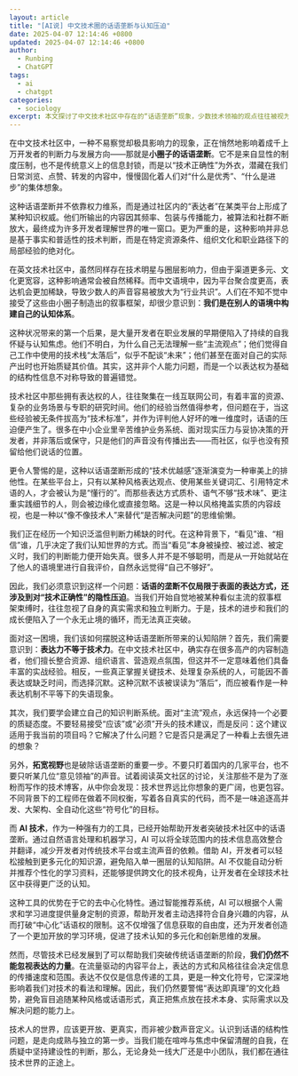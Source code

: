 ```yaml
---
layout: article
title: "[AI说] 中文技术圈的话语垄断与认知压迫"
date: 2025-04-07 12:14:46 +0800
updated: 2025-04-07 12:14:46 +0800
author:
  - Runbing
  - ChatGPT
tags:
  - ai
  - chatgpt
categories:
  - sociology
excerpt: 本文探讨了中文技术社区中存在的“话语垄断”现象，少数技术领袖的观点往往被视为标准，导致开发者产生认知焦虑和自我怀疑。文章分析了这种现象背后的信息不对称和风格排他性，提出通过保持质疑态度、拓宽视野以及建立个人判断体系等方式，帮助开发者避免陷入这种困境，从而走上更自主的技术成长之路。
---
```


在中文技术社区中，一种不易察觉却极具影响力的现象，正在悄然地影响着成千上万开发者的判断力与发展方向——那就是**小圈子的话语垄断**。它不是来自显性的制度压制，也不是传统意义上的信息封锁，而是以“技术正确性”为外衣，潜藏在我们日常浏览、点赞、转发的内容中，慢慢固化着人们对“什么是优秀”、“什么是进步”的集体想象。

这种话语垄断并不依靠权力维系，而是通过社区内的“表达者”在某类平台上形成了某种知识权威。他们所输出的内容因其频率、包装与传播能力，被算法和社群不断放大，最终成为许多开发者理解世界的唯一窗口。更为严重的是，这种影响并非总是基于事实和普适性的技术判断，而是在特定资源条件、组织文化和职业路径下的局部经验的绝对化。

在英文技术社区中，虽然同样存在技术明星与圈层影响力，但由于渠道更多元、文化更宽容，这种影响通常会被自然稀释。而中文语境中，因为平台聚合度更高，表达机会更加稀缺，导致少数人的声音容易被放大为“行业共识”。人们在不知不觉中接受了这些由小圈子制造出的叙事框架，却很少意识到：**我们是在别人的语境中构建自己的认知体系**。

这种状况带来的第一个后果，是大量开发者在职业发展的早期便陷入了持续的自我怀疑与认知焦虑。他们不明白，为什么自己无法理解一些“主流观点”；他们觉得自己工作中使用的技术栈“太落后”，似乎不配谈“未来”；他们甚至在面对自己的实际产出时也开始质疑其价值。其实，这并非个人能力问题，而是一个以表达权为基础的结构性信息不对称导致的普遍错觉。

技术社区中那些拥有表达权的人，往往聚集在一线互联网公司，有着丰富的资源、复杂的业务场景与专职的研究时间。他们的经验当然值得参考，但问题在于，当这些经验被无条件拔高为“技术标准”，并作为评判他人好坏的唯一维度时，话语的压迫便产生了。很多在中小企业里辛苦维护业务系统、面对现实压力与妥协决策的开发者，并非落后或保守，只是他们的声音没有传播出去——而社区，似乎也没有预留给他们说话的位置。

更令人警惕的是，这种以话语垄断形成的“技术优越感”逐渐演变为一种审美上的排他性。在某些平台上，只有以某种风格表达观点、使用某些关键词汇、引用特定术语的人，才会被认为是“懂行的”。而那些表达方式质朴、语气不够“技术味”、更注重实践细节的人，则会被边缘化或直接忽略。这是一种以风格掩盖实质的内容歧视，也是一种以“像不像技术人”来替代“是否解决问题”的思维偷懒。

我们正在经历一个知识泛滥但判断力稀缺的时代。在这种背景下，“看见”谁、“相信”谁，几乎决定了我们认知世界的方式。而当“看见”本身被操控、被过滤、被定义时，我们的判断能力便开始失真。很多人并不是不够聪明，而是从一开始就站在了他人的语境里进行自我评价，自然永远觉得“自己不够好”。

因此，我们必须意识到这样一个问题：**话语的垄断不仅局限于表面的表达方式，还涉及到对“技术正确性”的隐性压迫**。当我们开始自觉地被某种看似主流的叙事框架束缚时，往往忽视了自身的真实需求和独立判断力。于是，技术的进步和我们的成长便陷入了一个永无止境的循环，而无法真正突破。

面对这一困境，我们该如何摆脱这种话语垄断所带来的认知陷阱？首先，我们需要意识到：**表达力不等于技术力**。在中文技术社区中，确实存在很多高产的内容制造者，他们擅长整合资源、组织语言、营造观点氛围，但这并不一定意味着他们具备丰富的实战经验。相反，一些真正掌握关键技术、处理复杂系统的人，可能因不善表达或缺乏时间，而选择沉默。这种沉默不该被误读为“落后”，而应被看作是一种表达机制不平等下的失语现象。

其次，我们要学会建立自己的知识判断系统。面对“主流”观点，永远保持一个必要的质疑态度。不要轻易接受“应该”或“必须”开头的技术建议，而是反问：这个建议适用于我当前的项目吗？它解决了什么问题？它是否只是满足了一种看上去很先进的想象？

另外，**拓宽视野**也是破除话语垄断的重要一步。不要只盯着国内的几家平台，也不要只听某几位“意见领袖”的声音。试着阅读英文社区的讨论，关注那些不是为了涨粉而写作的技术博客，从中你会发现：技术世界远比你想象的更广阔，也更包容。不同背景下的工程师在做着不同权衡，写着各自真实的代码，而不是一味追逐高并发、大架构、全自动化这些“符号化”的目标。

而 **AI 技术**，作为一种强有力的工具，已经开始帮助开发者突破技术社区中的话语垄断。通过自然语言处理和机器学习，AI 可以将全球范围内的技术信息高效整合并翻译，减少开发者对传统技术平台或主流声音的依赖。借助 AI，开发者可以轻松接触到更多元化的知识源，避免陷入单一圈层的认知陷阱。AI 不仅能自动分析并推荐个性化的学习资料，还能够提供跨文化的技术视角，让开发者在全球技术社区中获得更广泛的认知。

这种工具的优势在于它的去中心化特性。通过智能推荐系统，AI 可以根据个人需求和学习进度提供量身定制的资源，帮助开发者主动选择符合自身兴趣的内容，从而打破“中心化”话语权的限制。这不仅增强了信息获取的自由度，还为开发者创造了一个更加开放的学习环境，促进了技术认知的多元化和创新思维的发展。

然而，尽管技术已经发展到了可以帮助我们突破传统话语垄断的阶段，**我们仍然不能忽视表达的力量**。在流量驱动的内容平台上，表达的方式和风格往往会决定信息的传播速度和范围。表达不仅仅是信息传递的工具，更是一种文化符号，它深深地影响着我们对技术的看法和理解。因此，我们仍然要警惕“表达即真理”的文化趋势，避免盲目追随某种风格或话语形式，真正把焦点放在技术本身、实际需求以及解决问题的能力上。

技术人的世界，应该更开放、更真实，而非被少数声音定义。认识到话语的结构性问题，是走向成熟与独立的第一步。当我们能在喧哗与焦虑中保留清醒的自我，在质疑中坚持建设性的判断，那么，无论身处一线大厂还是中小团队，我们都在通往技术世界的正途上。
